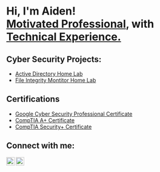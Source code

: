 <h1>Hi, I'm Aiden! <br/><a href="https://github.com/brostski">Motivated Professional</a>, with <a href="https://www.linkedin.com/in/aiden-brost-35040b63//">Technical Experience.</a>

<h2>Cyber Security Projects:</h2>


  - [Active Directory Home Lab](https://github.com/brostski/ActiveDirectoryLab/tree/main)
  - [File Integrity Montitor Home Lab](https://github.com/brostski/FileIntegrityMonitorLab)


<h2>Certifications</h2>

- [Google Cyber Security Professional Certificate](https://www.credly.com/badges/a31f449c-7eaa-4bc2-9ddc-ca74f67c36b2/public_url)
- [CompTIA A+ Certificate](https://www.credly.com/badges/adb8e2ad-aee8-40e3-ab11-816f728b93b1/public_url)
- [CompTIA Security+ Certificate](https://www.credly.com/badges/68065350-03f7-4009-b7b4-94a2d5809fd6/public_url)


<h2>Connect with me:</h2>

[<img align="left" alt="Aiden Brost | X" width="22px" src="https://banner2.cleanpng.com/20240119/bkq/transparent-x-icon-black-and-white-x-in-the-1710889063979.webp" />][X]
[<img align="left" alt="Aiden Brost | LinkedIn" width="22px" src="https://uxwing.com/wp-content/themes/uxwing/download/brands-and-social-media/linkedin-app-white-icon.png" />][linkedin]


[X]: https://x.com/Brostski
[linkedin]: https://www.linkedin.com/in/aiden-brost-35040b63/

<!--
**joshmadakor1/joshmadakor1** is a ✨ _special_ ✨ repository because its `README.md` (this file) appears on your GitHub profile.

Here are some ideas to get you started:

- 🔭 I’m currently working on ...
- 🌱 I’m currently learning ...
- 👯 I’m looking to collaborate on ...
- 🤔 I’m looking for help with ...
- 💬 Ask me about ...
- 📫 How to reach me: ...
- 😄 Pronouns: ...
- ⚡ Fun fact: ...
-->
